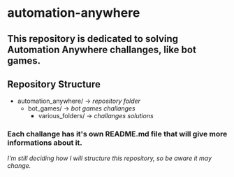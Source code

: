 # **automation-anywhere**

## This repository is dedicated to solving **Automation Anywhere** challanges, like **bot games**.

## **Repository Structure**

- automation_anywhere/ -> *repository folder*
  - bot_games/ -> *bot games challanges*
    - various_folders/ -> *challanges solutions*

### Each challange has it's **own README.md** file that will give more informations about it.

*I'm still deciding how I will structure this repository, so be aware it may change.*